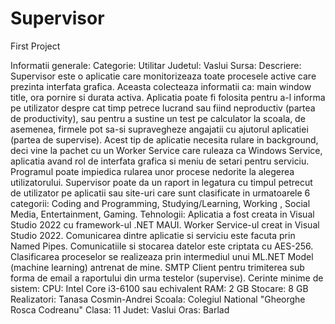 # Supervisor
First Project

Informatii generale: Categorie: Utilitar Judetul: Vaslui Sursa: Descriere: Supervisor este o aplicatie care monitorizeaza toate procesele active care prezinta interfata grafica. Aceasta colecteaza informatii ca: main window title, ora pornire si durata activa.
Aplicatia poate fi folosita pentru a-l informa pe utilizator despre cat timp petrece lucrand sau fiind neproductiv (partea de productivity), sau pentru a sustine un test pe calculator la scoala,
de asemenea, firmele pot sa-si supravegheze angajatii cu ajutorul aplicatiei (partea de supervise). Acest tip de aplicatie necesita rulare in background, 
deci vine la pachet cu un Worker Service care ruleaza ca Windows Service, aplicatia avand rol de interfata grafica si meniu de setari pentru serviciu. 
Programul poate impiedica rularea unor procese nedorite la alegerea utilizatorului. Supervisor poate da un raport in legatura cu timpul petrecut de utilizator pe aplicatii sau site-uri care sunt clasificate in urmatoarele 6 categorii: Coding and Programming, 
Studying/Learning, Working , Social Media, Entertainment, Gaming. 
Tehnologii: Aplicatia a fost creata in Visual Studio 2022 cu framework-ul .NET MAUI. Worker Service-ul creat in Visual Studio 2022. Comunicarea dintre aplicatie si serviciu este facuta prin Named Pipes.
 Comunicatiile si stocarea datelor este criptata cu AES-256. Clasificarea proceselor se realizeaza prin intermediul unui ML.NET Model (machine learning) antrenat de mine.
 SMTP Client pentru trimiterea sub forma de email a raportului din urma testelor (supervise). 
Cerinte minime de sistem: CPU: Intel Core i3-6100 sau echivalent RAM: 2 GB Stocare: 8 GB 
Realizatori: Tanasa Cosmin-Andrei Scoala: Colegiul National "Gheorghe Rosca Codreanu" Clasa: 11 Judet: Vaslui Oras: Barlad
